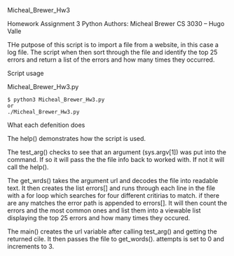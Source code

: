 Micheal_Brewer_Hw3

Homework Assignment 3 Python Authors: Micheal Brewer CS 3030 – Hugo Valle

THe putpose of this script is to import a file from a website, in this case a log file. The script when then sort through the file and identify the top 25 errors and return a list of the errors and how many times they occurred. 

Script usage

Micheal_Brewer_Hw3.py

	$ python3 Micheal_Brewer_Hw3.py
	or
	./Micheal_Brewer_Hw3.py

What each defenition does


The help() demonstrates how the script is used. 

The test_arg() checks to see that an argument (sys.argv[1]) was put into the command. If so it will pass the the file info back to worked with. If not it will call the help().

The get_wrds() takes the argument url and decodes the file into readable text. It then creates the list errors[] and runs through each line in the file with a for loop which searches for four different critirias to match. if there are any matches the error path is appended to errors[].
It will then count the errors and the most common ones and list them into a viewable list displaying the top 25 errors and how many times they occured. 
	
The main() creates the url variable after calling test_arg() and getting the returned cile. It then passes the file to get_words().
attempts is set to 0 and increments to 3.

